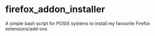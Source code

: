 # firefox_addon_installer
A simple bash script for POSIX systems to install my favourite Firefox extensions/add-ons
